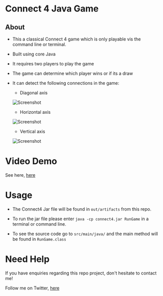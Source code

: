 # Connect 4 Java Game 

## About
* This a classical Connect 4 game which is only playable vis the command line or terminal. 
* Built using core Java
* It requires two players to play the game 
* The game can determine which player wins or if its a draw 
* It can detect the following connections in the game: 

   * Diagonal axis
   
   ![Screenshot](https://imgur.com/YmkiYU7.png)
   

   * Horizontal axis   
   
   ![Screenshot](https://imgur.com/98h9CSD.png)
   
   * Vertical axis   
   
   ![Screenshot](https://imgur.com/NYxA2Qb.png)

# Video Demo 

See here, [here](https://youtu.be/eLkyeNfuMSk)

# Usage

* The Connect4 Jar file will be found in `out/artifacts` from this repo. 

* To run the jar file please enter  `java -cp connect4.jar RunGame` in a terminal or command line.

* To see the source code go to `src/main/java/` and the main method will be found in
`RunGame.class`

# Need Help
If you have enquiries regarding this repo project, don't hesitate to contact me!

Follow me on Twitter, [here](https://twitter.com/abdulwahid211)

   
